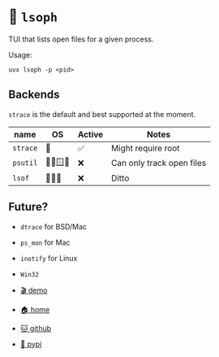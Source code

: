 # 📂 `lsoph`

TUI that lists open files for a given process.

Usage:

```shell
uvx lsoph -p <pid>
```

## Backends

`strace` is the default and best supported at the moment.

| name      | OS       | Active | Notes                                       |
|-----------|----------|--------|---------------------------------------------|
| `strace`  | 🐧       |   ✅   | Might require root                          |
| `psutil`  | 🐧🍏🪟👿 |   ❌   | Can only track open files                   |
| `lsof`    | 🐧🍏👿   |   ❌   | Ditto                                       |


## Future?

* `dtrace` for BSD/Mac
* `ps_mon` for Mac
* `inotify` for Linux
* `Win32`

* [🎬 demo](https://asciinema.org/a/c7T8id39jU7ap6E0D99S5dJ6F)
* [🏠 home](https://bitplane.net/dev/python/lsoph)
* [🐱 github](https://github.com/bitplane/lsoph)
* [🐍 pypi](https://pypi.org/project/lsoph)

